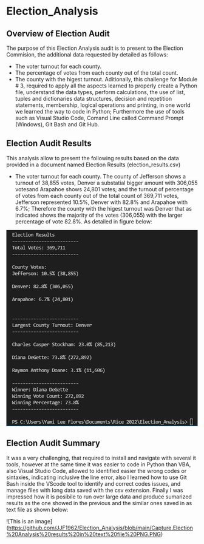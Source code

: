 # Election_Analysis
##  Overview of Election Audit
The purpose of this Election Analysis audit is to present to the Election Commision, the additional data requested by detailed as follows:
  * The voter turnout for each county.
  * The percentage of votes from each county out of the total count.
  * The county with the higest turnout.
Aditionally, this challenge for Module # 3, required to apply all the aspects learned to properly create a Python file, understand the data types, perform calculations, the use of list, tuples and dictionaries data structures, decision and repetition statements, membership, logical operations and printing, in one world we learned the way to code in Python; 
Furthermore the use of tools such as Visual Studio Code, Comand Line called Command Prompt (Windows), Git Bash and Git Hub. 
##  Election Audit Results
This analysis allow to present the following results based on the data provided in a document named Election Results (election_results.csv)
  * The voter turnout for each county.
  The county of Jefferson shows a turnout of  38,855 votes, Denver a substatial bigger amount with 306,055 votesand Arapahoe shows 24,801 votes; and the turnout of percentage of votes from each county out of the total count of 369,711 votes,  Jefferson represented 10.5%, Denver with 82.8% and Arapahoe with 6.7%; Therefore the county with the higest turnout was Denver that as indicated shows the majority of the votes (306,055) with the larger percentage of vote 82.8%. As detailed in figure below:
  
![This is an image](https://github.com/JJF1962/Election_Analysis/blob/main/Capture%20Election%20Results%20final%20Deliverable%201%20Challenge%20Module%203.PNG)

## Election Audit Summary
It was a very challenging, that required to install and navigate with several it tools, however at the same time it was easier to code in Python than VBA, also Visual Studio Code, allowed to identified easier the wrong codes or sintaxies, indicating inclusive the line error, also I learned how to use Git Bash inside the VScode tool to identify and correct codes issues, and manage files with long data saved with the csv extension. Finally I was impressed how it is posibile to run over large data and produce sumarized results as the one showed in the previous and the similar ones saved in as text file as shown below:

![This is an image] (https://github.com/JJF1962/Election_Analysis/blob/main/Capture.Election%20Analysis%20results%20in%20text%20file%20PNG.PNG)

